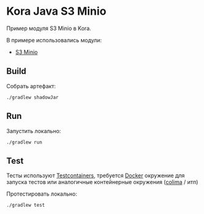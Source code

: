 # Kora Java S3 Minio

Пример модуля S3 Minio в Kora.

В примере использовались модули:
- [S3 Minio](https://kora-projects.github.io/kora-docs/ru/documentation/s3-client/#minio)

## Build

Собрать артефакт:

```shell
./gradlew shadowJar
```

## Run

Запустить локально:
```shell
./gradlew run
```

## Test

Тесты используют [Testcontainers](https://java.testcontainers.org/), требуется [Docker](https://docs.docker.com/engine/install/) окружение для запуска тестов или аналогичные контейнерные окружения ([colima](https://github.com/abiosoft/colima) / итп)

Протестировать локально:
```shell
./gradlew test
```
